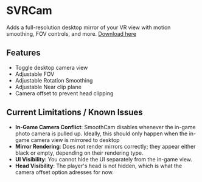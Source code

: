 # SVRCam

Adds a full-resolution desktop mirror of your VR view with motion smoothing, FOV controls, and more.
[Download here](https://github.com/RadioArtz/V-TOLs-CVR-Mods/releases/tag/download)

## Features
- Toggle desktop camera view
- Adjustable FOV 
- Adjustable Rotation Smoothing
- Adjustable Near clip plane 
- Camera offset to prevent head clipping

## Current Limitations / Known Issues 
- **In-Game Camera Conflict**: SmoothCam disables whenever the in-game photo camera is pulled up. Ideally, this should only happen when the in-game camera view is mirrored to desktop
- **Mirror Rendering**: Does not render mirrors correctly; they appear either black or empty, depending on their rendering type.
- **UI Visibility**: You cannot hide the UI separately from the in-game view.
- **Head Visibility**: The player's head is not hidden, which is what  the camera offset option adresses for now.
